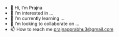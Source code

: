 - 👋 Hi, I’m Prajna
- 👀 I’m interested in ...
- 🌱 I’m currently learning ...
- 💞️ I’m looking to collaborate on ...
- 📫 How to reach me prajnapprabhu3@gmail.com

<!---
Prajnaprabhu3/Prajnaprabhu3 is a ✨ special ✨ repository because its `README.md` (this file) appears on your GitHub profile.
You can click the Preview link to take a look at your changes.
--->
